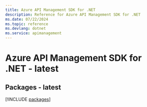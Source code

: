 ```yaml
---
title: Azure API Management SDK for .NET
description: Reference for Azure API Management SDK for .NET
ms.date: 07/22/2024
ms.topic: reference
ms.devlang: dotnet
ms.service: apimanagement
---
```

# Azure API Management SDK for .NET - latest
## Packages - latest
[!INCLUDE [packages](api-management-index.md)]